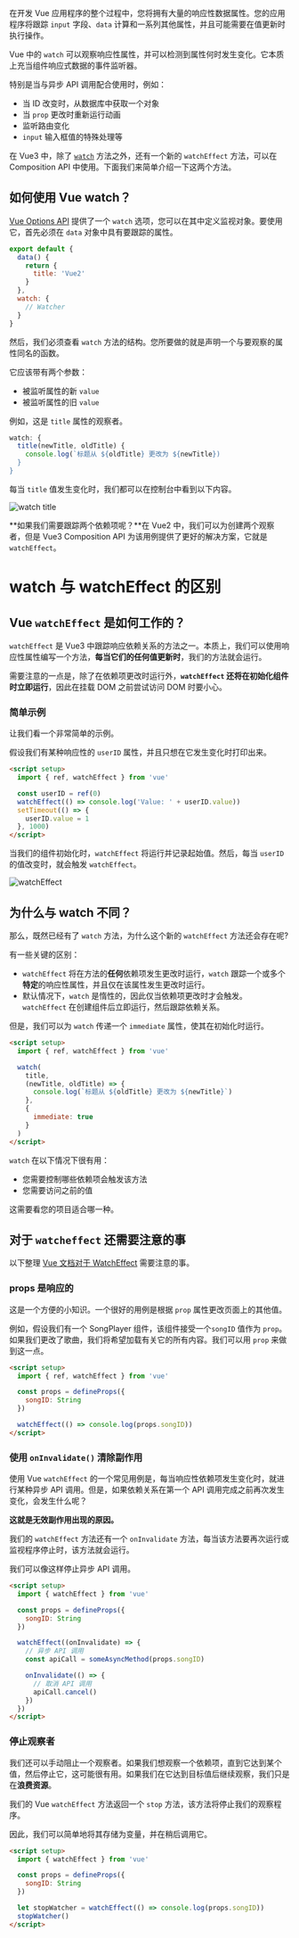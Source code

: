 在开发 Vue 应用程序的整个过程中，您将拥有大量的响应性数据属性。您的应用程序将跟踪 `input` 字段、`data` 计算和一系列其他属性，并且可能需要在值更新时执行操作。

Vue 中的 `watch` 可以观察响应性属性，并可以检测到属性何时发生变化。它本质上充当组件响应式数据的事件监听器。

特别是当与异步 API 调用配合使用时，例如：

- 当 ID 改变时，从数据库中获取一个对象
- 当 `prop` 更改时重新运行动画
- 监听路由变化
- `input` 输入框值的特殊处理等

在 Vue3 中，除了 [`watch`](https://v3.cn.vuejs.org/guide/computed.html#%E4%BE%A6%E5%90%AC%E5%99%A8) 方法之外，还有一个新的 `watchEffect` 方法，可以在 Composition API 中使用。下面我们来简单介绍一下这两个方法。

## 如何使用 Vue watch？

[Vue Options API](https://vuejs.org/v2/api/) 提供了一个 `watch` 选项，您可以在其中定义监视对象。要使用它，首先必须在 `data` 对象中具有要跟踪的属性。

```js
export default {
  data() {
    return {
      title: 'Vue2'
    }
  },
  watch: {
    // Watcher
  }
}
```

然后，我们必须查看 `watch` 方法的结构。您所要做的就是声明一个与要观察的属性同名的函数。

它应该带有两个参数：

- 被监听属性的新 `value`
- 被监听属性的旧 `value`

例如，这是 `title` 属性的观察者。

```js
watch: {
  title(newTitle, oldTitle) {
    console.log(`标题从 ${oldTitle} 更改为 ${newTitle})
  }
}
```

每当 `title` 值发生变化时，我们都可以在控制台中看到以下内容。

![watch title](https://upload-images.jianshu.io/upload_images/18281896-15c48e35d55ec856.png?imageMogr2/auto-orient/strip%7CimageView2/2/w/1240)

**如果我们需要跟踪两个依赖项呢？**在 Vue2 中，我们可以为创建两个观察者，但是 Vue3 Composition API 为该用例提供了更好的解决方案，它就是 `watchEffect`。

# watch 与 watchEffect 的区别

## Vue `watchEffect` 是如何工作的？

`watchEffect` 是 Vue3 中跟踪响应依赖关系的方法之一。本质上，我们可以使用响应性属性编写一个方法，**每当它们的任何值更新时**，我们的方法就会运行。

需要注意的一点是，除了在依赖项更改时运行外，**`watchEffect` 还将在初始化组件时立即运行**，因此在挂载 DOM 之前尝试访问 DOM 时要小心。

### 简单示例

让我们看一个非常简单的示例。

假设我们有某种响应性的 `userID` 属性，并且只想在它发生变化时打印出来。

```html
<script setup>
  import { ref, watchEffect } from 'vue'

  const userID = ref(0)
  watchEffect(() => console.log('Value: ' + userID.value))
  setTimeout(() => {
    userID.value = 1
  }, 1000)
</script>
```

当我们的组件初始化时，`watchEffect` 将运行并记录起始值。然后，每当 `userID` 的值改变时，就会触发 `watchEffect`。

![watchEffect](https://upload-images.jianshu.io/upload_images/18281896-80e8a547e8a4536b.png?imageMogr2/auto-orient/strip%7CimageView2/2/w/1240)

## 为什么与 watch 不同？

那么，既然已经有了 `watch` 方法，为什么这个新的 `watchEffect` 方法还会存在呢?

有一些关键的区别：

- `watchEffect` 将在方法的**任何**依赖项发生更改时运行，`watch` 跟踪一个或多个**特定**的响应性属性，并且仅在该属性发生更改时运行。
- 默认情况下，`watch` 是惰性的，因此仅当依赖项更改时才会触发。`watchEffect` 在创建组件后立即运行，然后跟踪依赖关系。

但是，我们可以为 `watch` 传递一个 `immediate` 属性，使其在初始化时运行。

```html
<script setup>
  import { ref, watchEffect } from 'vue'

  watch(
    title,
    (newTitle, oldTitle) => {
      console.log(`标题从 ${oldTitle} 更改为 ${newTitle}`)
    },
    {
      immediate: true
    }
  )
</script>
```

`watch` 在以下情况下很有用：

- 您需要控制哪些依赖项会触发该方法
- 您需要访问之前的值

这需要看您的项目适合哪一种。

## 对于 `watcheffect` 还需要注意的事

以下整理 [Vue 文档对于 WatchEffect](https://v3.cn.vuejs.org/guide/reactivity-computed-watchers.html#watcheffect) 需要注意的事。

### props 是响应的

这是一个方便的小知识。一个很好的用例是根据 `prop` 属性更改页面上的其他值。

例如，假设我们有一个 SongPlayer 组件，该组件接受一个`songID` 值作为 `prop`。如果我们更改了歌曲，我们将希望加载有关它的所有内容。我们可以用 `prop` 来做到这一点。

```html
<script setup>
  import { ref, watchEffect } from 'vue'

  const props = defineProps({
    songID: String
  })

  watchEffect(() => console.log(props.songID))
</script>
```

### 使用 `onInvalidate()` 清除副作用

使用 Vue `watchEffect` 的一个常见用例是，每当响应性依赖项发生变化时，就进行某种异步 API 调用。但是，如果依赖关系在第一个 API 调用完成之前再次发生变化，会发生什么呢？

**这就是无效副作用出现的原因。**

我们的 `watchEffect` 方法还有一个 `onInvalidate` 方法，每当该方法要再次运行或监视程序停止时，该方法就会运行。

我们可以像这样停止异步 API 调用。

```html
<script setup>
  import { watchEffect } from 'vue'

  const props = defineProps({
    songID: String
  })

  watchEffect((onInvalidate) => {
    // 异步 API 调用
    const apiCall = someAsyncMethod(props.songID)

    onInvalidate(() => {
      // 取消 API 调用
      apiCall.cancel()
    })
  })
</script>
```

### 停止观察者

我们还可以手动阻止一个观察者。如果我们想观察一个依赖项，直到它达到某个值，然后停止它，这可能很有用。如果我们在它达到目标值后继续观察，我们只是在**浪费资源**。

我们的 Vue `watchEffect` 方法返回一个 `stop` 方法，该方法将停止我们的观察程序。

因此，我们可以简单地将其存储为变量，并在稍后调用它。

```html
<script setup>
  import { watchEffect } from 'vue'

  const props = defineProps({
    songID: String
  })

  let stopWatcher = watchEffect(() => console.log(props.songID))
  stopWatcher()
</script>
```
